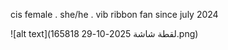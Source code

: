 cis female . she/he . vib ribbon fan since july 2024


![alt text](لقطة شاشة 2025-10-29 165818.png)
